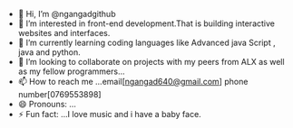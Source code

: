 - 👋 Hi, I’m @ngangadgithub
- 👀 I’m interested in front-end development.That is building interactive websites and interfaces.
- 🌱 I’m currently learning coding languages  like Advanced java Script , java and python.
- 💞️ I’m looking to collaborate on projects with my peers from ALX as well as my fellow programmers...
- 📫 How to reach me ...email[ngangad640@gmail.com] phone number[0769553898]
- 😄 Pronouns: ...
- ⚡ Fun fact: ...I love music and i have a baby face.

<!---
ngangadgithub/ngangadgithub is a ✨ special ✨ repository because its `README.md` (this file) appears on your GitHub profile.
You can click the Preview link to take a look at your changes.
--->
